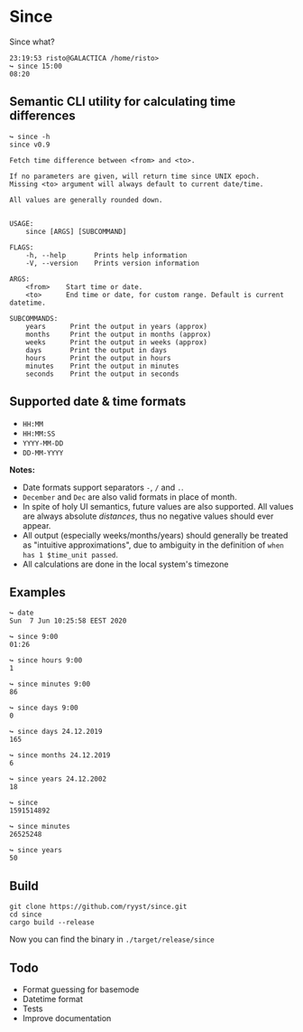 # Since

Since what?

```
23:19:53 risto@GALACTICA /home/risto>
↪ since 15:00
08:20
```


## Semantic CLI utility for calculating time differences

```
↪ since -h
since v0.9

Fetch time difference between <from> and <to>.

If no parameters are given, will return time since UNIX epoch.
Missing <to> argument will always default to current date/time.

All values are generally rounded down.


USAGE:
    since [ARGS] [SUBCOMMAND]

FLAGS:
    -h, --help       Prints help information
    -V, --version    Prints version information

ARGS:
    <from>    Start time or date.
    <to>      End time or date, for custom range. Default is current datetime.

SUBCOMMANDS:
    years      Print the output in years (approx)
    months     Print the output in months (approx)
    weeks      Print the output in weeks (approx)
    days       Print the output in days
    hours      Print the output in hours
    minutes    Print the output in minutes
    seconds    Print the output in seconds
```


## Supported date & time formats

- `HH:MM`
- `HH:MM:SS`
- `YYYY-MM-DD`
- `DD-MM-YYYY`


**Notes:**

- Date formats support separators `-`, `/` and `.`.
- `December` and `Dec` are also valid formats in place of month.
- In spite of holy UI semantics, future values are also supported. All values are always absolute
  *distances*, thus no negative values should ever appear.
- All output (especially weeks/months/years) should generally be treated as "intuitive approximations",
  due to ambiguity in the definition of `when has 1 $time_unit passed`.
- All calculations are done in the local system's timezone


## Examples

```
↪ date
Sun  7 Jun 10:25:58 EEST 2020

↪ since 9:00
01:26

↪ since hours 9:00
1

↪ since minutes 9:00
86

↪ since days 9:00
0

↪ since days 24.12.2019
165

↪ since months 24.12.2019
6

↪ since years 24.12.2002
18

↪ since
1591514892

↪ since minutes
26525248

↪ since years
50
```


## Build

```
git clone https://github.com/ryyst/since.git
cd since
cargo build --release
```

Now you can find the binary in `./target/release/since`


## Todo

- Format guessing for basemode
- Datetime format
- Tests
- Improve documentation
